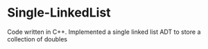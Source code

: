 # Single-LinkedList
Code written in C++.  Implemented a single linked list ADT to store a collection of doubles
